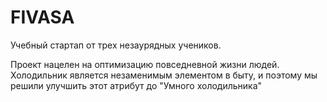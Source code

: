# FIVASA
Учебный стартап от трех незаурядных учеников.


Проект нацелен на оптимизацию повседневной жизни людей. Холодильник является незаменимым элементом в быту, и поэтому мы решили улучшить этот атрибут до "Умного холодильника"
